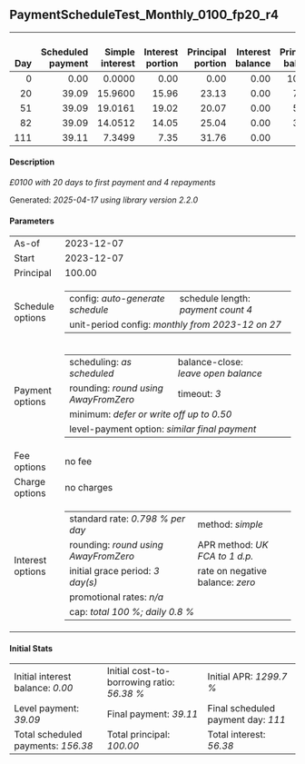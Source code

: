 <h2>PaymentScheduleTest_Monthly_0100_fp20_r4</h2>
<table>
    <thead style="vertical-align: bottom;">
        <th style="text-align: right;">Day</th>
        <th style="text-align: right;">Scheduled payment</th>
        <th style="text-align: right;">Simple interest</th>
        <th style="text-align: right;">Interest portion</th>
        <th style="text-align: right;">Principal portion</th>
        <th style="text-align: right;">Interest balance</th>
        <th style="text-align: right;">Principal balance</th>
        <th style="text-align: right;">Total simple interest</th>
        <th style="text-align: right;">Total interest</th>
        <th style="text-align: right;">Total principal</th>
    </thead>
    <tr style="text-align: right;">
        <td class="ci00">0</td>
        <td class="ci01" style="white-space: nowrap;">0.00</td>
        <td class="ci02">0.0000</td>
        <td class="ci03">0.00</td>
        <td class="ci04">0.00</td>
        <td class="ci05">0.00</td>
        <td class="ci06">100.00</td>
        <td class="ci07">0.0000</td>
        <td class="ci08">0.00</td>
        <td class="ci09">0.00</td>
    </tr>
    <tr style="text-align: right;">
        <td class="ci00">20</td>
        <td class="ci01" style="white-space: nowrap;">39.09</td>
        <td class="ci02">15.9600</td>
        <td class="ci03">15.96</td>
        <td class="ci04">23.13</td>
        <td class="ci05">0.00</td>
        <td class="ci06">76.87</td>
        <td class="ci07">15.9600</td>
        <td class="ci08">15.96</td>
        <td class="ci09">23.13</td>
    </tr>
    <tr style="text-align: right;">
        <td class="ci00">51</td>
        <td class="ci01" style="white-space: nowrap;">39.09</td>
        <td class="ci02">19.0161</td>
        <td class="ci03">19.02</td>
        <td class="ci04">20.07</td>
        <td class="ci05">0.00</td>
        <td class="ci06">56.80</td>
        <td class="ci07">34.9761</td>
        <td class="ci08">34.98</td>
        <td class="ci09">43.20</td>
    </tr>
    <tr style="text-align: right;">
        <td class="ci00">82</td>
        <td class="ci01" style="white-space: nowrap;">39.09</td>
        <td class="ci02">14.0512</td>
        <td class="ci03">14.05</td>
        <td class="ci04">25.04</td>
        <td class="ci05">0.00</td>
        <td class="ci06">31.76</td>
        <td class="ci07">49.0273</td>
        <td class="ci08">49.03</td>
        <td class="ci09">68.24</td>
    </tr>
    <tr style="text-align: right;">
        <td class="ci00">111</td>
        <td class="ci01" style="white-space: nowrap;">39.11</td>
        <td class="ci02">7.3499</td>
        <td class="ci03">7.35</td>
        <td class="ci04">31.76</td>
        <td class="ci05">0.00</td>
        <td class="ci06">0.00</td>
        <td class="ci07">56.3772</td>
        <td class="ci08">56.38</td>
        <td class="ci09">100.00</td>
    </tr>
</table>
<h4>Description</h4>
<p><i>£0100 with 20 days to first payment and 4 repayments</i></p>
<p>Generated: <i>2025-04-17 using library version 2.2.0</i></p>
<h4>Parameters</h4>
<table>
    <tr>
        <td>As-of</td>
        <td>2023-12-07</td>
    </tr>
    <tr>
        <td>Start</td>
        <td>2023-12-07</td>
    </tr>
    <tr>
        <td>Principal</td>
        <td>100.00</td>
    </tr>
    <tr>
        <td>Schedule options</td>
        <td>
            <table>
                <tr>
                    <td>config: <i>auto-generate schedule</i></td>
                    <td>schedule length: <i><i>payment count</i> 4</i></td>
                </tr>
                <tr>
                    <td colspan="2" style="white-space: nowrap;">unit-period config: <i>monthly from 2023-12 on 27</i></td>
                </tr>
            </table>
        </td>
    </tr>
    <tr>
        <td>Payment options</td>
        <td>
            <table>
                <tr>
                    <td>scheduling: <i>as scheduled</i></td>
                    <td>balance-close: <i>leave&nbsp;open&nbsp;balance</i></td>
                </tr>
                <tr>
                    <td>rounding: <i>round using AwayFromZero</i></td>
                    <td>timeout: <i>3</i></td>
                </tr>
                <tr>
                    <td colspan='2'>minimum: <i>defer&nbsp;or&nbsp;write&nbsp;off&nbsp;up&nbsp;to&nbsp;0.50</i></td>
                </tr>
                <tr>
                    <td colspan='2'>level-payment option: <i>similar&nbsp;final&nbsp;payment</i></td>
                </tr>
            </table>
        </td>
    </tr>
    <tr>
        <td>Fee options</td>
        <td>no fee
        </td>
    </tr>
    <tr>
        <td>Charge options</td>
        <td>no charges
        </td>
    </tr>
    <tr>
        <td>Interest options</td>
        <td>
            <table>
                <tr>
                    <td>standard rate: <i>0.798 % per day</i></td>
                    <td>method: <i>simple</i></td>
                </tr>
                <tr>
                    <td>rounding: <i>round using AwayFromZero</i></td>
                    <td>APR method: <i>UK FCA to 1 d.p.</i></td>
                </tr>
                <tr>
                    <td>initial grace period: <i>3 day(s)</i></td>
                    <td>rate on negative balance: <i>zero</i></td>
                </tr>
                <tr>
                    <td colspan="2">promotional rates: <i><i>n/a</i></i></td>
                </tr>
                <tr>
                    <td colspan="2">cap: <i>total 100 %; daily 0.8 %</td>
                </tr>
            </table>
        </td>
    </tr>
</table>
<h4>Initial Stats</h4>
<table>
    <tr>
        <td>Initial interest balance: <i>0.00</i></td>
        <td>Initial cost-to-borrowing ratio: <i>56.38 %</i></td>
        <td>Initial APR: <i>1299.7 %</i></td>
    </tr>
    <tr>
        <td>Level payment: <i>39.09</i></td>
        <td>Final payment: <i>39.11</i></td>
        <td>Final scheduled payment day: <i>111</i></td>
    </tr>
    <tr>
        <td>Total scheduled payments: <i>156.38</i></td>
        <td>Total principal: <i>100.00</i></td>
        <td>Total interest: <i>56.38</i></td>
    </tr>
</table>
